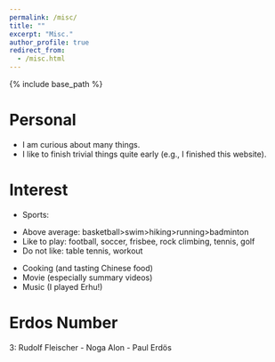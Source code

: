 ```yaml
---
permalink: /misc/
title: ""
excerpt: "Misc."
author_profile: true
redirect_from: 
  - /misc.html
---
```


{% include base_path %}


Personal
======
* I am curious about many things. 
* I like to finish trivial things quite early (e.g., I finished this website).


Interest
======
- Sports: 
 * Above average: basketball>swim>hiking>running>badminton
 * Like to play: football, soccer, frisbee, rock climbing, tennis, golf
 * Do not like: table tennis, workout

- Cooking (and tasting Chinese food)
- Movie (especially summary videos)
- Music (I played Erhu!)


Erdos Number
======
3: Rudolf Fleischer - Noga Alon - Paul Erdös


<!-- 
Writing
======
Resources I like on writing:
* 

Graduate Research
======
Resources I like on doing research:
*  
-->